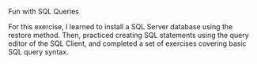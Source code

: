 Fun with SQL Queries

For this exercise, I learned to install a SQL Server database using the restore method. Then, practiced creating SQL statements using the query editor of the SQL Client, and completed a set of exercises covering basic SQL query syntax.
